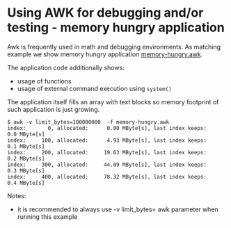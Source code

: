 # Using AWK for debugging and/or testing - memory hungry application

Awk is frequently used in math and debugging environments. As matching example we show memory hungry application [memory-hungry.awk](memory-hungry.awk).

The application code additionally shows:
 * usage of functions
 * usage of external command execution using `system()`

The application itself fills an array with text blocks so memory footprint of such application is just growing.

```
$ awk -v limit_bytes=100000000  -f memory-hungry.awk
index:       0, allocated:      0.00 MByte[s], last index keeps:     0.0 MByte[s]
index:     100, allocated:      4.93 MByte[s], last index keeps:     0.1 MByte[s]
index:     200, allocated:     19.63 MByte[s], last index keeps:     0.2 MByte[s]
index:     300, allocated:     44.09 MByte[s], last index keeps:     0.3 MByte[s]
index:     400, allocated:     78.32 MByte[s], last index keeps:     0.4 MByte[s]
```

Notes:
* it is recommended to always use -v limit_bytes=<int> awk parameter when running this example
